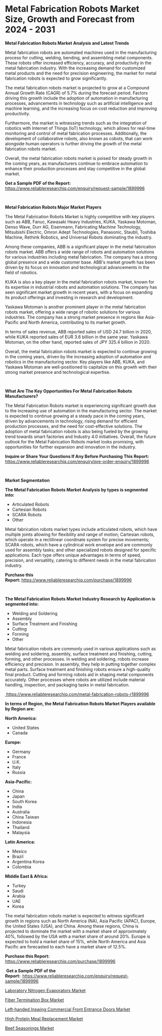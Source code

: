 <p><h1>Metal Fabrication Robots Market Size, Growth and Forecast from 2024 - 2031</h1></p><p><strong>Metal Fabrication Robots Market Analysis and Latest Trends</strong></p>
<p><p>Metal fabrication robots are automated machines used in the manufacturing process for cutting, welding, bending, and assembling metal components. These robots offer increased efficiency, accuracy, and productivity in the metal fabrication industry. With the increasing demand for customized metal products and the need for precision engineering, the market for metal fabrication robots is expected to grow significantly.</p><p>The metal fabrication robots market is projected to grow at a Compound Annual Growth Rate (CAGR) of 5.7% during the forecast period. Factors driving this growth include the adoption of automation in manufacturing processes, advancements in technology such as artificial intelligence and machine learning, and the increasing focus on cost reduction and improving productivity.</p><p>Furthermore, the market is witnessing trends such as the integration of robotics with Internet of Things (IoT) technology, which allows for real-time monitoring and control of metal fabrication processes. Additionally, the development of collaborative robots, also known as cobots, that can work alongside human operators is further driving the growth of the metal fabrication robots market.</p><p>Overall, the metal fabrication robots market is poised for steady growth in the coming years, as manufacturers continue to embrace automation to enhance their production processes and stay competitive in the global market.</p></p>
<p><strong>Get a Sample PDF of the Report:&nbsp;</strong> <a href="https://www.reliableresearchiq.com/enquiry/request-sample/1899996">https://www.reliableresearchiq.com/enquiry/request-sample/1899996</a></p>
<p>&nbsp;</p>
<p><strong>Metal Fabrication Robots Major Market Players</strong></p>
<p><p>The Metal Fabrication Robots Market is highly competitive with key players such as ABB, Fanuc, Kawasaki Heavy Industries, KUKA, Yaskawa Motoman, Denso Wave, Durr AG, Eisenmann, Fabricating Machine Technology, Mitsubishi Electric, Omron Adept Technologies, Panasonic, Staubli, Toshiba Machine, Rethink Robotics, and Universal Robots dominating the industry.</p><p>Among these companies, ABB is a significant player in the metal fabrication robots market. ABB offers a wide range of robots and automation solutions for various industries including metal fabrication. The company has a strong global presence and a wide customer base. ABB's market growth has been driven by its focus on innovation and technological advancements in the field of robotics.</p><p>KUKA is also a key player in the metal fabrication robots market, known for its expertise in industrial robots and automation solutions. The company has seen significant market growth in recent years, with a focus on expanding its product offerings and investing in research and development.</p><p>Yaskawa Motoman is another prominent player in the metal fabrication robots market, offering a wide range of robotic solutions for various industries. The company has a strong market presence in regions like Asia-Pacific and North America, contributing to its market growth.</p><p>In terms of sales revenue, ABB reported sales of USD 24.7 billion in 2020, while KUKA reported sales of EUR 3.6 billion in the same year. Yaskawa Motoman, on the other hand, reported sales of JPY 325.4 billion in 2020.</p><p>Overall, the metal fabrication robots market is expected to continue growing in the coming years, driven by the increasing adoption of automation and robotics in the manufacturing sector. Key players like ABB, KUKA, and Yaskawa Motoman are well-positioned to capitalize on this growth with their strong market presence and technological expertise.</p></p>
<p>&nbsp;</p>
<p><strong>What Are The Key Opportunities For Metal Fabrication Robots Manufacturers?</strong></p>
<p><p>The Metal Fabrication Robots market is experiencing significant growth due to the increasing use of automation in the manufacturing sector. The market is expected to continue growing at a steady pace in the coming years, driven by advancements in technology, rising demand for efficient production processes, and the need for cost-effective solutions. The adoption of metal fabrication robots is also being fueled by the growing trend towards smart factories and Industry 4.0 initiatives. Overall, the future outlook for the Metal Fabrication Robots market looks promising, with opportunities for further expansion and innovation in the industry.</p></p>
<p><strong>Inquire or Share Your Questions If Any Before Purchasing This Report:</strong> <a href="https://www.reliableresearchiq.com/enquiry/pre-order-enquiry/1899996">https://www.reliableresearchiq.com/enquiry/pre-order-enquiry/1899996</a></p>
<p>&nbsp;</p>
<p><strong>Market Segmentation</strong></p>
<p><strong>The Metal Fabrication Robots Market Analysis by types is segmented into:</strong></p>
<p><ul><li>Articulated Robots</li><li>Cartesian Robots</li><li>SCARA Robots</li><li>Other</li></ul></p>
<p><p>Metal fabrication robots market types include articulated robots, which have multiple joints allowing for flexibility and range of motion; Cartesian robots, which operate in a rectilinear coordinate system for precise movements; SCARA robots, which have a cylindrical work envelope and are commonly used for assembly tasks; and other specialized robots designed for specific applications. Each type offers unique advantages in terms of speed, precision, and versatility, catering to different needs in the metal fabrication industry.</p></p>
<p><strong>Purchase this Report:&nbsp;</strong><a href="https://www.reliableresearchiq.com/purchase/1899996">https://www.reliableresearchiq.com/purchase/1899996</a></p>
<p>&nbsp;</p>
<p><strong>The Metal Fabrication Robots Market Industry Research by Application is segmented into:</strong></p>
<p><ul><li>Welding and Soldering</li><li>Assembly</li><li>Surface Treatment and Finishing</li><li>Cutting</li><li>Forming</li><li>Other</li></ul></p>
<p><p>Metal fabrication robots are commonly used in various applications such as welding and soldering, assembly, surface treatment and finishing, cutting, forming, and other processes. In welding and soldering, robots increase efficiency and precision. In assembly, they help in putting together complex metal parts. Surface treatment and finishing robots ensure a high-quality final product. Cutting and forming robots aid in shaping metal components accurately. Other processes where robots are utilized include material handling, inspection, and packaging tasks in metal fabrication.</p></p>
<p><a href="https://www.reliableresearchiq.com/metal-fabrication-robots-r1899996">&nbsp;https://www.reliableresearchiq.com/metal-fabrication-robots-r1899996</a></p>
<p><strong>In terms of Region, the Metal Fabrication Robots Market Players available by Region are:</strong></p>
<p>
    <p> <strong> North America: </strong>
        <ul>
            <li>United States</li>
            <li>Canada</li>
        </ul>
        </p> 
    <p> <strong> Europe: </strong>
        <ul>
            <li>Germany</li>
            <li>France</li>
            <li>U.K.</li>
            <li>Italy</li>
            <li>Russia</li>
        </ul>
        </p> 
    <p> <strong> Asia-Pacific: </strong>
        <ul>
            <li>China</li>
            <li>Japan</li>
            <li>South Korea</li>
            <li>India</li>
            <li>Australia</li>
            <li>China Taiwan</li>
            <li>Indonesia</li>
            <li>Thailand</li>
            <li>Malaysia</li>
        </ul>
        </p> 
    <p> <strong> Latin America: </strong>
        <ul>
            <li>Mexico</li>
            <li>Brazil</li>
            <li>Argentina Korea</li>
            <li>Colombia</li>
        </ul>
        </p> 
    <p> <strong> Middle East & Africa: </strong>
        <ul>
            <li>Turkey</li>
            <li>Saudi</li>
            <li>Arabia</li>
            <li>UAE</li>
            <li>Korea</li>
        </ul>
    </p>
    </p>
<p><p>The metal fabrication robots market is expected to witness significant growth in regions such as North America (NA), Asia Pacific (APAC), Europe, the United States (USA), and China. Among these regions, China is projected to dominate the market with a market share of approximately 40%, followed by the USA with a market share of around 20%. Europe is expected to hold a market share of 15%, while North America and Asia Pacific are forecasted to each have a market share of 12.5%.</p></p>
<p><strong>Purchase this Report: </strong><a href="https://www.reliableresearchiq.com/purchase/1899996">https://www.reliableresearchiq.com/purchase/1899996</a></p>
<p>&nbsp;<strong>Get a Sample PDF of the Report:&nbsp;&nbsp;</strong><a href="https://www.reliableresearchiq.com/enquiry/request-sample/1899996">https://www.reliableresearchiq.com/enquiry/request-sample/1899996</a></p>
<p><strong></strong></p>
<p><p><a href="https://www.linkedin.com/pulse/strategic-insights-global-laboratory-nitrogen-evaporators-market-xltsf">Laboratory Nitrogen Evaporators Market</a></p><p><a href="https://issuu.com/reportprime-2/docs/fiber-termination-box-market-size-2030.pptx">Fiber Termination Box Market</a></p><p><a href="https://www.linkedin.com/pulse/global-left-handed-inswing-commercial-front-entrance-doors-market-fo0qf">Left-handed Inswing Commercial Front Entrance Doors Market</a></p><p><a href="https://github.com/rionkhanvai01/Market-Research-Report-List-1/blob/main/high-protein-meal-replacement-market.md">High Protein Meal Replacement Market</a></p><p><a href="https://github.com/nandosuryapratama/Market-Research-Report-List-1/blob/main/beef-seasonings-market.md">Beef Seasonings Market</a></p></p>